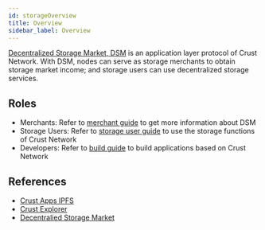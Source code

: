 ```yaml
---
id: storageOverview
title: Overview
sidebar_label: Overview
---
```


[Decentralized Storage Market, DSM](DSM.md) is an application layer protocol of Crust Network. With DSM, nodes can serve as storage merchants to obtain storage market income; and storage users can use decentralized storage services.

## Roles

- Merchants: Refer to [merchant guide](merchantGuidance.md) to get more information about DSM
- Storage Users: Refer to [storage user guide](storageUserGuide.md) to use the storage functions of Crust Network
- Developers: Refer to [build guide](build-getting-started.md) to build applications based on Crust Network

## References

- [Crust Apps IPFS](https://apps.crust.network/#/storage)
- [Crust Explorer](https://splorer.crust.network)
- [Decentralied Storage Market](DSM.md)
